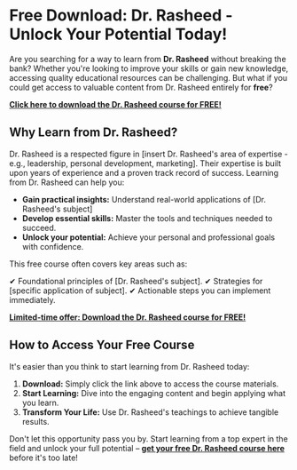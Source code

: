 # Free Download: Dr. Rasheed - Unlock Your Potential Today!

Are you searching for a way to learn from **Dr. Rasheed** without breaking the bank? Whether you're looking to improve your skills or gain new knowledge, accessing quality educational resources can be challenging. But what if you could get access to valuable content from Dr. Rasheed entirely for **free**?

[**Click here to download the Dr. Rasheed course for FREE!**](https://udemywork.com/dr-rasheed)

## Why Learn from Dr. Rasheed?

Dr. Rasheed is a respected figure in [insert Dr. Rasheed's area of expertise - e.g., leadership, personal development, marketing]. Their expertise is built upon years of experience and a proven track record of success. Learning from Dr. Rasheed can help you:

*   **Gain practical insights:** Understand real-world applications of [Dr. Rasheed's subject]
*   **Develop essential skills:** Master the tools and techniques needed to succeed.
*   **Unlock your potential:** Achieve your personal and professional goals with confidence.

This free course often covers key areas such as:

✔ Foundational principles of [Dr. Rasheed's subject].
✔ Strategies for [specific application of subject].
✔ Actionable steps you can implement immediately.

[**Limited-time offer: Download the Dr. Rasheed course for FREE!**](https://udemywork.com/dr-rasheed)

## How to Access Your Free Course

It's easier than you think to start learning from Dr. Rasheed today:

1. **Download:** Simply click the link above to access the course materials.
2. **Start Learning:** Dive into the engaging content and begin applying what you learn.
3. **Transform Your Life:** Use Dr. Rasheed's teachings to achieve tangible results.

Don't let this opportunity pass you by. Start learning from a top expert in the field and unlock your full potential – **[get your free Dr. Rasheed course here](https://udemywork.com/dr-rasheed)** before it's too late!

